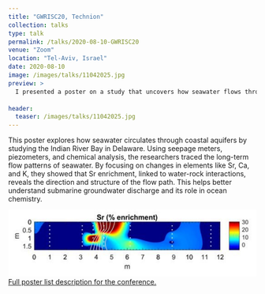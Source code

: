 ```yaml
---
title: "GWRISC20, Technion"
collection: talks
type: talk
permalink: /talks/2020-08-10-GWRISC20
venue: "Zoom"
location: "Tel-Aviv, Israel"
date: 2020-08-10
image: /images/talks/11042025.jpg
preview: > 
  I presented a poster on a study that uncovers how seawater flows through coastal aquifers by tracking chemical changes like strontium enrichment to reveal hidden underwater pathways. 🌊

header:
  teaser: /images/talks/11042025.jpg
---
```


This poster explores how seawater circulates through coastal aquifers by studying the Indian River Bay in Delaware. Using seepage meters, piezometers, and chemical analysis, the researchers traced the long-term flow patterns of seawater. By focusing on changes in elements like Sr, Ca, and K, they showed that Sr enrichment, linked to water-rock interactions, reveals the direction and structure of the flow path. This helps better understand submarine groundwater discharge and its role in ocean chemistry.

![My helpful screenshot](/images/talks/11042025.jpg)  
[Full poster list description for the conference.](https://gwri.net.technion.ac.il/files/2020/12/GWRISC20-Abstract-book.pdf)
